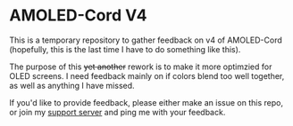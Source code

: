 # AMOLED-Cord V4
This is a temporary repository to gather feedback on v4 of AMOLED-Cord (hopefully, this is the last time I have to do something like this).

The purpose of this ~~yet another~~ rework is to make it more optimzied for OLED screens. I need feedback mainly on if colors blend too well together, as well as anything I have missed.

If you'd like to provide feedback, please either make an issue on this repo, or join my [support server](https://discord.gg/vYdXbEzqDs) and ping me with your feedback.